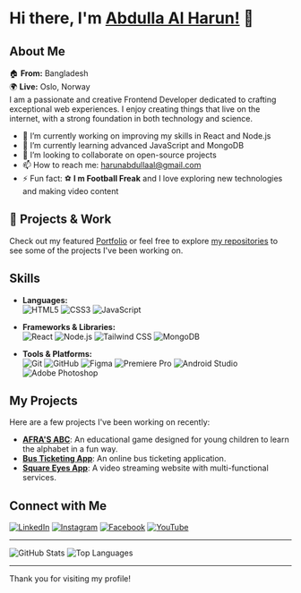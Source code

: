 # Hi there, I'm [Abdulla Al Harun!](https://abdulla-portfolio.vercel.app/) 👋

## About Me
🏠 **From:** Bangladesh  
🌍 **Live:** Oslo, Norway  
I am a passionate and creative Frontend Developer dedicated to crafting exceptional web experiences. I enjoy creating things that live on the internet, with a strong foundation in both technology and science.

- 🔭 I’m currently working on improving my skills in React and Node.js
- 🌱 I’m currently learning advanced JavaScript and MongoDB
- 👯 I’m looking to collaborate on open-source projects
- 📫 How to reach me: [harunabdullaal@gmail.com](mailto:harunabdullaal@gmail.com)
- ⚡ Fun fact: ⚽ **I m Football Freak** and I love exploring new technologies and making video content

## 🚀 Projects & Work
Check out my featured [Portfolio](https://abdulla-portfolio.vercel.app/) or feel free to explore [my repositories](https://github.com/AbdullaAlHarun?tab=repositories) to see some of the projects I've been working on.

## Skills
- **Languages:**  
  ![HTML5](https://img.shields.io/badge/HTML5-E34F26?style=for-the-badge&logo=html5&logoColor=white)
  ![CSS3](https://img.shields.io/badge/CSS3-1572B6?style=for-the-badge&logo=css3&logoColor=white)
  ![JavaScript](https://img.shields.io/badge/JavaScript-F7DF1E?style=for-the-badge&logo=javascript&logoColor=black)

- **Frameworks & Libraries:**  
  ![React](https://img.shields.io/badge/React-61DAFB?style=for-the-badge&logo=react&logoColor=black)
  ![Node.js](https://img.shields.io/badge/Node.js-339933?style=for-the-badge&logo=nodedotjs&logoColor=white)
  ![Tailwind CSS](https://img.shields.io/badge/Tailwind_CSS-38B2AC?style=for-the-badge&logo=tailwind-css&logoColor=white)
  ![MongoDB](https://img.shields.io/badge/MongoDB-4EA94B?style=for-the-badge&logo=mongodb&logoColor=white)

- **Tools & Platforms:**  
  ![Git](https://img.shields.io/badge/Git-F05032?style=for-the-badge&logo=git&logoColor=white)
  ![GitHub](https://img.shields.io/badge/GitHub-181717?style=for-the-badge&logo=github&logoColor=white)
  ![Figma](https://img.shields.io/badge/Figma-F24E1E?style=for-the-badge&logo=figma&logoColor=white)
  ![Premiere Pro](https://img.shields.io/badge/Adobe_Premiere_Pro-9999FF?style=for-the-badge&logo=adobe-premiere-pro&logoColor=white)
  ![Android Studio](https://img.shields.io/badge/Android_Studio-3DDC84?style=for-the-badge&logo=android-studio&logoColor=white)
  ![Adobe Photoshop](https://img.shields.io/badge/Adobe_Photoshop-31A8FF?style=for-the-badge&logo=adobe-photoshop&logoColor=white)


## My Projects
Here are a few projects I've been working on recently:

- **[AFRA'S ABC](https://afras-abc.netlify.app/)**: An educational game designed for young children to learn the alphabet in a fun way.
- **[Bus Ticketing App](https://e-bus-ticketing.netlify.app/)**: An online bus ticketing application.
- **[Square Eyes App](https://square-eyes.vercel.app/index.html)**: A video streaming website with multi-functional services.

## Connect with Me
[![LinkedIn](https://img.shields.io/badge/LinkedIn-0077B5?style=for-the-badge&logo=linkedin&logoColor=white)](https://www.linkedin.com/in/abdullaalharun)
[![Instagram](https://img.shields.io/badge/Instagram-E4405F?style=for-the-badge&logo=instagram&logoColor=white)](https://www.instagram.com/explore_with_mr_and_mrs)
[![Facebook](https://img.shields.io/badge/Facebook-1877F2?style=for-the-badge&logo=facebook&logoColor=white)](https://www.facebook.com/44mehedi)
[![YouTube](https://img.shields.io/badge/YouTube-FF0000?style=for-the-badge&logo=youtube&logoColor=white)](https://www.youtube.com/ExplorewithMrandMrs)


---

![GitHub Stats](https://github-readme-stats.vercel.app/api?username=AbdullaAlHarun&show_icons=true&theme=radical)
![Top Languages](https://github-readme-stats.vercel.app/api/top-langs/?username=AbdullaAlHarun&layout=compact&theme=radical)

---

Thank you for visiting my profile!
